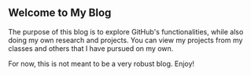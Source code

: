 ## Welcome to My Blog

The purpose of this blog is to explore GitHub's functionalities, while also doing my own research and projects. You can view my projects from my classes and others that I have pursued on my own.

For now, this is not meant to be a very robust blog. Enjoy!
